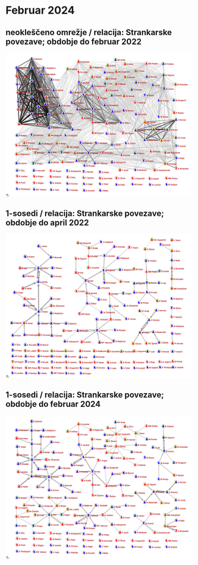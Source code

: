 # Februar 2024

## neokleščeno omrežje / relacija: Strankarske povezave; obdobje do februar 2022
 <img src="https://raw.githubusercontent.com/bavla/TQ/master/trajectories/Feb24/Feb24Party.svg?sanitize=true">

## 1-sosedi / relacija: Strankarske povezave; obdobje do april 2022
 <img src="https://raw.githubusercontent.com/bavla/TQ/master/trajectories/Feb24/1-neigbApr22Party.svg?sanitize=true">

## 1-sosedi / relacija: Strankarske povezave; obdobje do februar 2024
 <img src="https://raw.githubusercontent.com/bavla/TQ/master/trajectories/Feb24/1-neigbFeb24Party.svg?sanitize=true">
